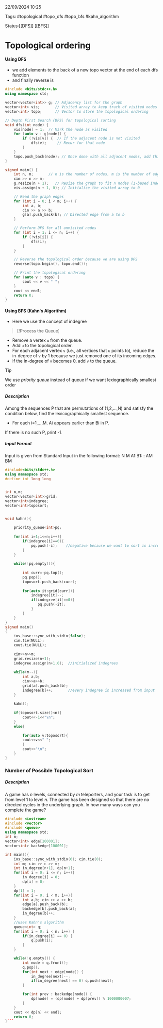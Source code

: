 22/09/2024 10:25

Tags: #topological #topo_dfs #topo_bfs #kahn_algorithm

Status:[[DFS]]    [[BFS]] 

# Topological ordering


#### Using DFS
* we add elements to the back of a new topo vector at the end of each dfs function
* and finally reverse is
```cpp
#include <bits/stdc++.h>
using namespace std;

vector<vector<int>> g; // Adjacency list for the graph
vector<int> vis;       // Visited array to keep track of visited nodes
vector<int> topo;      // Vector to store the topological ordering

// Depth First Search (DFS) for topological sorting
void dfs(int node) {
    vis[node] = 1;  // Mark the node as visited
    for (auto v : g[node]) {
        if (!vis[v]) {  // If the adjacent node is not visited
            dfs(v);     // Recur for that node
        }
    }
    topo.push_back(node); // Once done with all adjacent nodes, add this node to topo
}

signed main() {
    int n, m;       // n is the number of nodes, m is the number of edges
    cin >> n >> m;
    g.resize(n + 1);   // Resize the graph to fit n nodes (1-based index)
    vis.assign(n + 1, 0); // Initialize the visited array to 0

    // Read the graph edges
    for (int i = 0; i < m; i++) {
        int a, b;
        cin >> a >> b;
        g[a].push_back(b); // Directed edge from a to b
    }

    // Perform DFS for all unvisited nodes
    for (int i = 1; i <= n; i++) {
        if (!vis[i]) {
            dfs(i);
        }
    }

    // Reverse the topological order because we are using DFS
    reverse(topo.begin(), topo.end());

    // Print the topological ordering
    for (auto v : topo) {
        cout << v << " ";
    }
    cout << endl;
    return 0;
}

```


#### Using BFS (Kahn's Algorithm)

* Here we use the concept of indegree
 >[!Process the Queue]
 >
- Remove a vertex `u` from the queue.
- Add `u` to the topological order.
- For each adjacent vertex `v` (i.e., all vertices that `u` points to), reduce the in-degree of `v` by 1 because we just removed one of its incoming edges.
- If the in-degree of `v` becomes 0, add `v` to the queue.

>[!Tip]
>We use *priority queue* instead of queue if we want lexiographically smallest order
>

##### Description

Among the sequences P that are permutations of (1,2,…,N) and satisfy the condition below, find the lexicographically smallest sequence.

- For each i=1,…,M. Ai​ appears earlier than Bi​​ in P.

If there is no such P, print -1.
##### Input Format

Input is given from Standard Input in the following format: 
N M 
A1​ B1​ 
: 
:
AM BM


```cpp
#include<bits/stdc++.h>
using namespace std;
#define int long long


int n,m;
vector<vector<int>>grid;
vector<int>indegree;
vector<int>toposort;


void kahn(){
    
    priority_queue<int>pq;
    
    for(int i=1;i<=n;i++){
        if(indegree[i]==0){
            pq.push(-i);    //negative because we want to sort in increasing order
        }
    }
    
    while(!pq.empty()){
        
        int curr=-pq.top();
        pq.pop();
        toposort.push_back(curr);
        
        for(auto it:grid[curr]){            
            indegree[it]--;
            if(indegree[it]==0){
               pq.push(-it); 
            }
        }
    }
}
signed main()
{
    ios_base::sync_with_stdio(false);
    cin.tie(NULL);
    cout.tie(NULL);
   
    cin>>n>>m;
    grid.resize(n+1);
    indegree.assign(n+1,0);  //initialized indegrees
    
    while(m--){        
        int a,b;
        cin>>a>>b;        
        grid[a].push_back(b);
        indegree[b]++;       //every indegree in increased from input
    }
    
    kahn();
       
    if(toposort.size()<n){
        cout<<-1<<"\n";
    }
    else{
        
        for(auto v:toposort){
        cout<<v<<" ";
        }
        cout<<"\n";
    }    
}
```
### Number of Possible Topological Sort 
##### Description

A game has _n_ levels, connected by _m_ teleporters, and your task is to get from level 1 to level _n_. The game has been designed so that there are no directed cycles in the underlying graph. In how many ways can you complete the game?

```cpp
#include <iostream>
#include <vector>
#include <queue>
using namespace std;
int n;
vector<int> edge[100001];
vector<int> backedge[100001];

int main(){
    ios_base::sync_with_stdio(0); cin.tie(0);
    int m; cin >> n >> m;
    int in_degree[n+1], dp[n+1];
    for(int i = 0; i <= n; i++){
        in_degree[i] = 0;
        dp[i] = 0;
    }
    dp[1] = 1;
    for(int i = 0; i < m; i++){
        int a,b; cin >> a >> b;
        edge[a].push_back(b);
        backedge[b].push_back(a);
        in_degree[b]++;
    }
    //uses Kahn's algorithm
    queue<int> q;
    for(int i = 0; i < n; i++) {
        if(in_degree[i] == 0) {
            q.push(i);
        }
    }

    while(!q.empty()) {
        int node = q.front();
        q.pop();
        for(int next : edge[node]) {
            in_degree[next]--;
            if(in_degree[next] == 0) q.push(next);
        }

        for(int prev : backedge[node]) {
            dp[node] = (dp[node] + dp[prev]) % 1000000007;
        }
    }
    cout << dp[n] << endl;
    return 0;
}```

```
